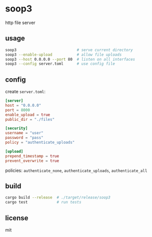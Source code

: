 # soop3

http file server

## usage

```bash
soop3                           # serve current directory
soop3 --enable-upload           # allow file uploads
soop3 --host 0.0.0.0 --port 80  # listen on all interfaces
soop3 --config server.toml      # use config file
```

## config

create `server.toml`:

```toml
[server]
host = "0.0.0.0"
port = 8000
enable_upload = true
public_dir = "./files"

[security]
username = "user"
password = "pass" 
policy = "authenticate_uploads"

[upload]
prepend_timestamp = true
prevent_overwrite = true
```

policies: `authenticate_none`, `authenticate_uploads`, `authenticate_all`

## build

```bash
cargo build --release  # ./target/release/soop3
cargo test             # run tests
```

## license

mit